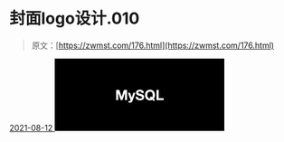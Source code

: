 <!--yml
category: 未分类
date: 0001-01-01 00:00:00
-->

# 封面logo设计.010

> 原文：[https://zwmst.com/176.html](https://zwmst.com/176.html)

   [ <time datetime="2021-08-12T09:32:47+08:00"> 2021-08-12 </time> ](https://zwmst.com/%e5%b0%81%e9%9d%a2logo%e8%ae%be%e8%ae%a1-010-3)  [![](img/3dc595f04ae5b8821b0af0a3c67801f1.png)](https://zwmst.com/wp-content/uploads/2021/08/1628731967-1df2a947dca4817.jpeg)